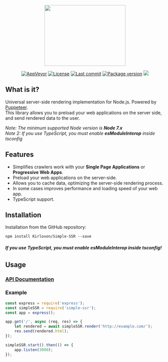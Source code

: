 <p align="center">
	<img src="https://cdn.rawgit.com/Kirlovon/Simple-SSR/master/logo/Logo.svg" width="256" height="192">
</p>

<p align="center">
	<a href="https://ci.appveyor.com/project/Kirlovon/simple-ssr"><img src="https://ci.appveyor.com/api/projects/status/fkm8h7gbncv0fj28/branch/master?svg=true" alt="AppVeyor"></a>
	<a href="https://github.com/Kirlovon/Simple-SSR/blob/master/LICENSE"><img src="https://img.shields.io/github/license/Kirlovon/Simple-SSR.svg" alt="License"></a>
	<a href="https://github.com/Kirlovon/Simple-SSR/commits/master"><img src="https://img.shields.io/github/last-commit/Kirlovon/Simple-SSR.svg" alt="Last commit"></a>
	<a href="https://github.com/Kirlovon/Simple-SSR/blob/master/package.json"><img src="https://img.shields.io/github/package-json/v/Kirlovon/Simple-SSR.svg" alt="Package version"></a>
	<img src="https://img.shields.io/npm/types/chalk.svg">
</p>

## What is it?
Universal server-side rendering implementation for Node.js. Powered by [Puppeteer](https://github.com/GoogleChrome/puppeteer). <br>
This library allows you to preload your web applications on the server side, and send rendered data to the user.  <br>

*Note: The minimum supported Node version is **Node 7.x***<br>
*Note 2: If you use TypeScript, you must enable **esModuleInterop** inside tsconfig*


## Features
* Simplifies crawlers work with your **Single Page Applications** or **Progressive Web Apps**.<br>
* Preload your web applications on the server-side. <br>
* Allows you to cache data, optimizing the server-side rendering process. <br>
* In some cases improves performance and loading speed of your web app. <br>
* TypeScript support.

## Installation

Installation from the GitHub repository:
```
npm install Kirlovon/Simple-SSR --save
```
###### **If you use TypeScript, you must enable esModuleInterop inside tsconfig!**


## Usage

### [API Documentation](https://github.com/Kirlovon/Simple-SSR/blob/master/API.md)

### Example
```javascript
const express = require('express');
const simpleSSR = require('simple-ssr');
const app = express();

app.get('/', async (req, res) => {
	let rendered = await simpleSSR.render('http://example.com/');
	res.send(rendered.html);
});

simpleSSR.start().then(() => {
	app.listen(3000);
});
```